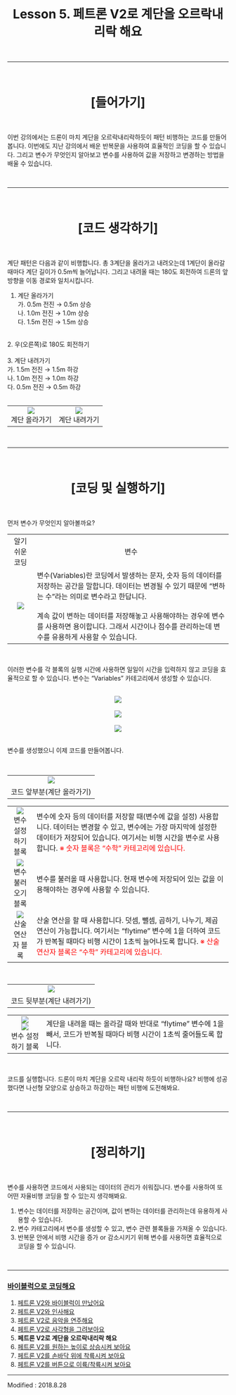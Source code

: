<br>

<div align="center">
    <h1>Lesson 5. 페트론 V2로 계단을 오르락내리락 해요</h1>
</div>

<br>

---

<br>


<div align="center">
    <h1>[들어가기]</h1>
</div>

<br>

이번 강의에서는 드론이 마치 계단을 오르락내리락하듯이 패턴 비행하는 코드를 만들어봅니다. 이번에도 지난 강의에서 배운 반복문을 사용하여 효율적인 코딩을 할 수 있습니다. 그리고 변수가 무엇인지 알아보고 변수를 사용하여 값을 저장하고 변경하는 방법을 배울 수 있습니다.


<br>

---

<br>


<div align="center">
    <h1>[코드 생각하기]</h1>
</div>

<br>

계단 패턴은 다음과 같이 비행합니다. 총 3계단을 올라가고 내려오는데 1계단이 올라갈 때마다 계단 길이가 0.5m씩 늘어납니다. 그리고 내려올 때는 180도 회전하여 드론의 앞 방향을 이동 경로와 일치시킵니다.

1. 계단 올라가기<br>
    가. 0.5m 전진 → 0.5m 상승<br>
    나. 1.0m 전진 → 1.0m 상승<br>
    다. 1.5m 전진 → 1.5m 상승<br>
<br>
2. 우(오른쪽)로 180도 회전하기<br>
<br>
3. 계단 내려가기<br>
    가. 1.5m 전진 → 1.5m 하강<br>
    나. 1.0m 전진 → 1.0m 하강<br>
    다. 0.5m 전진 → 0.5m 하강<br>
<br>

<div align="center">
    <table>
        <tr>
            <td>
                <div align="center">
                    <img src="images/image50.png"><br>
                    계단 올라가기
                </div>
            </td>
            <td>
                <div align="center">
                    <img src="images/image51.png"><br>
                    계단 내려가기
                </div>
            </td>
        </tr>
    </table>
</div>

<br>

---

<br>


<div align="center">
    <h1>[코딩 및 실행하기]</h1>
</div>

<br>

먼저 변수가 무엇인지 알아볼까요?
<br>
<div align="center">
    <table>
        <tr>
            <td>
                <div align="center">
                    알기 쉬운 코딩
                </div>
            </td>
            <td>
                <div align="center">
                    변수
                </div>
            </td>
        </tr>
        <tr>
            <td>
                <div align="center">
                    <img src="images/image47.png">
                </div>
            </td>
            <td>
                <div align="left">
                    변수(Variables)란 코딩에서 발생하는 문자, 숫자 등의 데이터를 저장하는 공간을 말합니다. 데이터는 변경될 수 있기 때문에 “변하는 수”라는 의미로 변수라고 한답니다.
                    <br><br>
                    계속 값이 변하는 데이터를 저장해놓고 사용해야하는 경우에 변수를 사용하면 용이합니다. 그래서 시간이나 점수를 관리하는데 변수를 유용하게 사용할 수 있습니다.
                </div>
            </td>
        </tr>
    </table>
</div>

<br>

이러한 변수를 각 블록의 실행 시간에 사용하면 일일이 시간을 입력하지 않고 코딩을 효율적으로 할 수 있습니다. 변수는 “Variables” 카테고리에서 생성할 수 있습니다.

<br>

<div align="center">
    <img src="images/image52(2).png">
</div>
<br>
<div align="center">
    <img src="images/image53(2).png">
</div>
<br>
<div align="center">
    <img src="images/image54(2).png">
</div>

<br>

변수를 생성했으니 이제 코드를 만들어봅니다.

<br>

<div align="center">
    <table>
        <tr>
            <td>
                <div align="center">
                    <img src="images/image55(2).png"><br>
                </div>
            </td>
        </tr>
        <tr>
            <td>
                <div align="center">
                    코드 앞부분(계단 올라가기)
                </div>
            </td>
        </tr>
    </table>
</div>

<div align="center">
    <table>
        <tr>
            <td>
                <div align="center">
                    <img src="images/image56.png"><br>
                    변수 설정하기 블록
                </div>
            </td>
            <td>
                <div align="left">
                    변수에 숫자 등의 데이터를 저장할 때(변수에 값을 설정) 사용합니다. 데이터는 변경할 수 있고, 변수에는 가장 마지막에 설정한 데이터가 저장되어 있습니다. 여기서는 비행 시간을 변수로 사용합니다.
                    <font color="red">※ 숫자 블록은 “수학” 카테고리에 있습니다.</font>
                </div>
            </td>
        </tr>
        <tr>
            <td>
                <div align="center">
                    <img src="images/image57.png"><br>
                    변수 불러오기 블록
                </div>
            </td>
            <td>
                <div align="left">
                    변수를 불러올 때 사용합니다. 현재 변수에 저장되어 있는 값을 이용해야하는 경우에 사용할 수 있습니다.
                </div>
            </td>
        </tr>
        <tr>
            <td>
                <div align="center">
                    <img src="images/image58.png"><br>
                    산술 연산자 블록
                </div>
            </td>
            <td>
                <div align="left">
                    산술 연산을 할 때 사용합니다. 덧셈, 뺄셈, 곱하기, 나누기, 제곱 연산이 가능합니다. 여기서는 “flytime” 변수에 1을 더하여 코드가 반복될 때마다 비행 시간이 1초씩 늘어나도록 합니다.
                    <font color="red">※ 산술 연산자 블록은 “수학” 카테고리에 있습니다.</font>
                </div>
            </td>
        </tr>
    </table>
</div>

<br>

<div align="center">
    <table>
        <tr>
            <td>
                <div align="center">
                    <img src="images/image59(2).png"><br>
                </div>
            </td>
        </tr>
        <tr>
            <td>
                <div align="center">
                    코드 뒷부분(계단 내려가기)
                </div>
            </td>
        </tr>
    </table>
</div>

<div align="center">
    <table>
        <tr>
            <td>
                <div align="center">
                    <img src="images/image60.png"><br>
                    <img src="images/image61.png"><br>
                    변수 설정하기 블록
                </div>
            </td>
            <td>
                <div align="left">
                    계단을 내려올 때는 올라갈 때와 반대로 “flytime” 변수에 1을 빼서, 코드가 반복될 때마다 비행 시간이 1초씩 줄어들도록 합니다.
                </div>
            </td>
        </tr>
    </table>
</div>

<br>

코드를 실행합니다. 드론이 마치 계단을 오르락 내리락 하듯이 비행하나요? 비행에 성공했다면 나선형 모양으로 상승하고 하강하는 패턴 비행에 도전해봐요.

<br>

---

<br>


<div align="center">
    <h1>[정리하기]</h1>
</div>

<br>

변수를 사용하면 코드에서 사용되는 데이터의 관리가 쉬워집니다. 변수를 사용하여 또 어떤 자율비행 코딩을 할 수 있는지 생각해봐요.

1. 변수는 데이터를 저장하는 공간이며, 값이 변하는 데이터를 관리하는데 유용하게 사용할 수 있습니다.
2. 변수 카테고리에서 변수를 생성할 수 있고, 변수 관련 블록들을 가져올 수 있습니다.
3. 반복문 안에서 비행 시간을 증가 or 감소시키기 위해 변수를 사용하면 효율적으로 코딩을 할 수 있습니다.


<br>

---

### [바이블럭으로 코딩해요](../)

 1. [페트론 V2와 바이블럭이 만났어요](../lesson1)
 2. [페트론 V2와 인사해요](../lesson2)
 3. [페트론 V2로 음악을 연주해요](../lesson3)
 4. [페트론 V2로 사각형을 그려보아요](../lesson4)
 5. **페트론 V2로 계단을 오르락내리락 해요**
 6. [페트론 V2를 원하는 높이로 상승시켜 보아요](../lesson6)
 7. [페트론 V2를 손바닥 위에 착륙시켜 보아요](../lesson7)
 8. [페트론 V2를 버튼으로 이륙/착륙시켜 보아요](../lesson8)
 
---

Modified : 2018.8.28